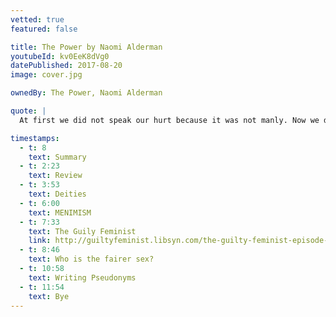 ```yaml
---
vetted: true
featured: false

title: The Power by Naomi Alderman
youtubeId: kv0EeK8dVg0
datePublished: 2017-08-20
image: cover.jpg

ownedBy: The Power, Naomi Alderman

quote: |
  At first we did not speak our hurt because it was not manly. Now we do not speak it because we are afraid and ashamed and alone without hope, each of us alone.

timestamps:
  - t: 8
    text: Summary
  - t: 2:23
    text: Review
  - t: 3:53
    text: Deities
  - t: 6:00
    text: MENIMISM
  - t: 7:33
    text: The Guily Feminist
    link: http://guiltyfeminist.libsyn.com/the-guilty-feminist-episode-3
  - t: 8:46
    text: Who is the fairer sex?
  - t: 10:58
    text: Writing Pseudonyms
  - t: 11:54
    text: Bye
---
```

